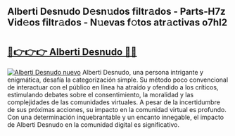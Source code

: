 ## Alberti Desnudo D𝚎sn𝚞dos filtr𝚊dos - Parts-H7z Vid𝚎os filtr𝚊dos - N𝚞evas f𝚘tos atr𝚊ctivas o7hI2

# <h2><a href="http://mb8tyb.tromn.icu/?c=Alberti+Desnudo">🔗👉👉👉 Alberti Desnudo 🔗🔗</a></h2>

[![Alberti Desnudo nuevo](https://i.imgur.com/pEAQMta.gif)](http://mb8tyb.tromn.icu/?c=Alberti+Desnudo)
Alberti Desnudo, una persona intrigante y enigmática, desafía la categorización simple. Su método poco convencional de interactuar con el público en línea ha atraído y ofendido a los críticos, estimulando debates sobre el consentimiento, la moralidad y las complejidades de las comunidades virtuales. A pesar de la incertidumbre de sus próximas acciones, su impacto en la comunidad virtual es profundo. Con una determinación inquebrantable y un encanto innegable, el impacto de Alberti Desnudo en la comunidad digital es significativo.
